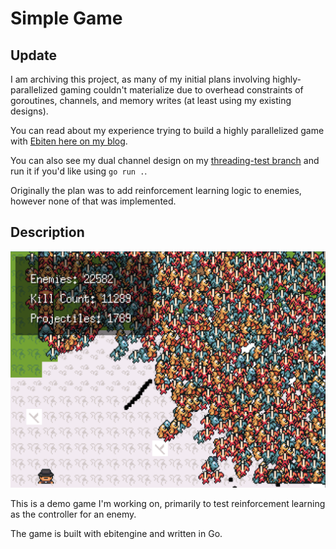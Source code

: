 # Simple Game
## Update

I am archiving this project, as many of my initial plans involving highly-parallelized gaming couldn't materialize due to overhead constraints of goroutines, channels, and memory writes (at least using my existing designs).

You can read about my experience trying to build a highly parallelized game with [Ebiten here on my blog](https://thomashansen.xyz/blog/ebiten-and-go.html).

You can also see my dual channel design on my [threading-test branch](https://github.com/thansen0/rl-simple-game/tree/7783efc88a165df6b20d1020240c27bc4244851f) and run it if you'd like using `go run .`.

Originally the plan was to add reinforcement learning logic to enemies, however none of that was implemented.

## Description

![In-game pic](assets/images/in-game-pic.png)

This is a demo game I'm working on, primarily to test reinforcement learning as the controller for an enemy.

The game is built with ebitengine and written in Go.

